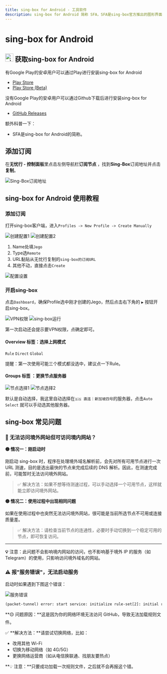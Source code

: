 ```yaml
---
title: sing-box for Android - 工具软件
description: sing-box for Android 简称 SFA，SFA是sing-box官方推出的图形界面客户端，开源免费无广告。
---
```


# sing-box for Android

## <img src="/images/image_spaces_2FtaiByLw8cj0IZKJTlaiM_2Fuploads_2FX6LBfzRlMdWyQVvPC9eg_2Fimage_1.png" width="26" height="26" alt="sing-box图标"> 获取sing-box for Android

有Google Play的安卓用户可以通过Play进行安装sing-box for Android

* [Play Store](https://play.google.com/store/apps/details?id=io.nekohasekai.sfa)
* [Play Store (Beta)](https://play.google.com/apps/testing/io.nekohasekai.sfa)

没有Google Play的安卓用户可以通过Github下载后进行安装sing-box for Android

* [GitHub Releases](https://github.com/SagerNet/sing-box/releases)

额外科普一下：

* SFA是sing-box for Android的简称。

## 添加订阅

在**无忧行 - 控制面板**里点击左侧导航栏**订阅节点**  ，找到**Sing-Box**订阅地址并点击**复制**。

<img src="/images/image_spaces_2FtaiByLw8cj0IZKJTlaiM_2Fuploads_2FQ9Ncmw0YFCe4ziEMoSuw_2Fimage_3.png" alt="Sing-Box订阅地址">

## sing-box for Android 使用教程

### 添加订阅

打开sing-box客户端，进入`Profiles -> New Profile -> Create Manually`

<img src="/images/image_spaces_2FtaiByLw8cj0IZKJTlaiM_2Fuploads_2FRsirhK17unPD2bwSZu8I_2FScreenshot_2025-07-30-08-16-51-152_io_nekohasekai_sfa_1.jpg" alt="创建配置1"> <img src="/images/image_spaces_2FtaiByLw8cj0IZKJTlaiM_2Fuploads_2FdSI01lsngpzA8cjod7zZ_2FScreenshot_2025-07-30-08-17-06-236_io_nekohasekai_sfa_2.jpg" alt="创建配置2">

1. Name处填`Jego`
2. Type选`Remote`
3. URL黏贴从无忧行复制的`sing-box的订阅URL`
4. 其他不动，直接点击`Create`

<img src="/images/image_spaces_2FtaiByLw8cj0IZKJTlaiM_2Fuploads_2Fsl4SHLXeYbC8vhLnqFNM_2FScreenshot_2025-07-30-08-17-51-367_io_nekohasekai_sfa_3.jpg" alt="配置设置">

### 开启sing-box

点击`Dashboard`，确保Profile选中刚才创建的Jego，然后点击右下角的 `▶` 按钮开启sing-box。

<img src="/images/image_spaces_2FtaiByLw8cj0IZKJTlaiM_2Fuploads_2FBQfwN7xlCao01P3bCfBM_2FScreenshot_20250728_173617_com_android_vpndialogs_1.jpg" alt="VPN权限"> <img src="/images/image_spaces_2FtaiByLw8cj0IZKJTlaiM_2Fuploads_2Fq5glu31ZimAgjcxXLi5E_2FScreenshot_20250728_173755_io_nekohasekai_sfa_2.jpg" alt="sing-box运行">

第一次启动还会提示要VPN权限，点确定即可。

#### Overview 标签：选择上网模式

`Rule` `Direct` `Global`

提醒：第一次使用可能三个模式都没选中，建议点一下Rule。

#### Groups 标签 ：更换节点服务器

<img src="/images/image_spaces_2FtaiByLw8cj0IZKJTlaiM_2Fuploads_2F4cQ0AKNudR808MoJ1zOt_2FScreenshot_2025-07-30-08-18-21-604_io_nekohasekai_sfa_1.jpg" alt="节点选择1"> <img src="/images/image_spaces_2FtaiByLw8cj0IZKJTlaiM_2Fuploads_2F8rR5ZcKgpR3OQPVHoAPx_2FScreenshot_2025-07-30-08-18-27-812_io_nekohasekai_sfa_2.jpg" alt="节点选择2">

默认是自动选择，我这里自动选择在`🇸🇬 直连｜新加坡四号`的服务器，点击`Auto Select` 就可以手动选其他服务器。

## sing-box 常见问题

### 🚫 无法访问境外网站但可访问境内网站？

**🟡 情况一：刚启动时**

刚启动 sing-box 时，程序在处理境外域名解析前，会先对所有可用节点进行一次 URL 测速，目的是选出最快的节点来完成后续的 DNS 解析。因此，在测速完成前，可能暂时无法访问境外网站。

> ✅ 解决方法：如果不想等待测速过程，可以手动选择一个可用节点，这样就能立即访问境外网站。

**🟡 情况二：使用过程中出现相同问题**

如果在使用过程中也突然无法访问境外网站，很可能是当前所选节点不可用或连接质量差。

> ✅ 解决方法：请检查当前节点的连通性，必要时手动切换到一个稳定可用的节点，即可恢复访问。

---

**💡** 注意：此问题不会影响境内网站的访问，也不影响基于境外 IP 的服务（如 Telegram）的使用，只影响访问境外域名的网站。

### ⚠️ 报"服务错误"，无法启动服务

启动时如果遇到下图这个错误：

<img src="/images/image_spaces_2FtaiByLw8cj0IZKJTlaiM_2Fuploads_2FI7tmp4qdI0FYxbbPmGdN_2F20250720133807_3.jpg" alt="服务错误">

```xml
(packet-tunnel) error: start service: initialize rule-set[2]: initial rule-set: geosite-geolocation-cn: Get "https://raw.githubusercontent.com/SagerNet/sing-geosite/rule-set/geosite-geolocation-cn.srs": context deadline exceeded | initialize rule-set[2]: initial rule-set: geoip-cn: Get "https://raw.githubusercontent.com/SagerNet/sing-geoip/rule-set/geoip-cn.srs": initialize rule-set[2]: initial rule-set: geosite-geolocation-cn: Get "https://raw.githubusercontent.com/SagerNet/sing-geosite/rule-set/geosite-geolocation-cn.srs": context deadline exceeded | initialize rule-set[2]: initial rule-set: geosite-geolocation-!cn: Get "https://raw.githubusercontent.com/SagerNet/sing-geosite/rule-set/geosite-geolocation-!cn.srs": initialize rule-set[2]: initial rule-set: geosite-geolocation-cn: Get "https://raw.githubusercontent.com/SagerNet/sing-geosite/rule-set/geosite-geolocation-cn.srs": context deadline exceeded
```

**🟡 问题原因：**这是因为你的网络环境无法访问 GitHub，导致无法加载规则文件。

✅ **解决方法：**请尝试切换网络，比如：

* 改用其他 Wi-Fi
* 切换为移动网络（如 4G/5G）
* 更换网络运营商（如从电信换联通、找朋友要热点）

**💡 注意：**只要成功加载一次规则文件，之后就不会再报这个错。
